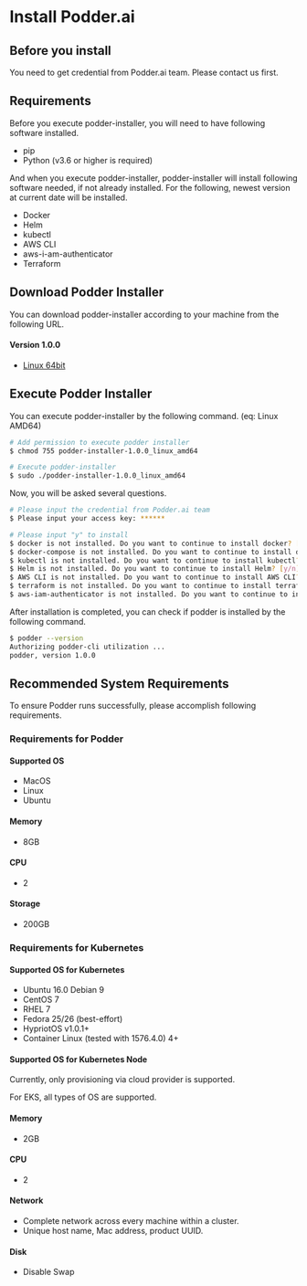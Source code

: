 # Install Podder.ai

## Before you install
You need to get credential from Podder.ai team. Please contact us first.

## Requirements
Before you execute podder-installer, you will need to have following software installed.
- pip
- Python (v3.6 or higher is required)

And when you execute podder-installer, podder-installer will install following software needed, if not already installed.
For the following, newest version at current date will be installed.
- Docker
- Helm
- kubectl
- AWS CLI
- aws-i-am-authenticator
- Terraform

## Download Podder Installer
You can download podder-installer according to your machine from the following URL.

#### Version 1.0.0

- [Linux 64bit](https://podder-downloads.s3-ap-northeast-1.amazonaws.com/podder-installer/1.0.0/podder-installer-1.0.0_linux_amd64)

## Execute Podder Installer
You can execute podder-installer by the following command. (eq:  Linux AMD64)
```bash
# Add permission to execute podder installer
$ chmod 755 podder-installer-1.0.0_linux_amd64

# Execute podder-installer
$ sudo ./podder-installer-1.0.0_linux_amd64
```

Now, you will be asked several questions.
```bash
# Please input the credential from Podder.ai team
$ Please input your access key: ******

# Please input "y" to install
$ docker is not installed. Do you want to continue to install docker? [y/n] y
$ docker-compose is not installed. Do you want to continue to install docker-compose? [y/n] y
$ kubectl is not installed. Do you want to continue to install kubectl? [y/n] y
$ Helm is not installed. Do you want to continue to install Helm? [y/n] y
$ AWS CLI is not installed. Do you want to continue to install AWS CLI? [y/n] y
$ terraform is not installed. Do you want to continue to install terraform? [y/n] y
$ aws-iam-authenticator is not installed. Do you want to continue to install aws-iam-authenticator? [y/n] y
```

After installation is completed, you can check if podder is installed by the following command.
```bash
$ podder --version
Authorizing podder-cli utilization ...
podder, version 1.0.0
```

## Recommended System Requirements
To ensure Podder runs successfully, please accomplish following requirements.

### Requirements for Podder
#### Supported OS
- MacOS
- Linux
- Ubuntu

#### Memory
- 8GB

#### CPU
- 2

#### Storage
- 200GB

### Requirements for Kubernetes
#### Supported OS for Kubernetes
- Ubuntu 16.0 Debian 9
- CentOS 7
- RHEL 7
- Fedora 25/26 (best-effort)
- HypriotOS v1.0.1+
- Container Linux (tested with 1576.4.0) 4+

#### Supported OS for Kubernetes Node
Currently, only provisioning via cloud provider is supported.

For EKS, all types of OS are supported.

#### Memory
- 2GB

#### CPU
- 2

#### Network
- Complete network across every machine within a cluster.
- Unique host name, Mac address, product UUID.

#### Disk
- Disable Swap
